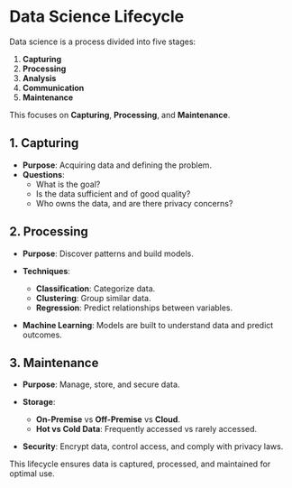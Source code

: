 # Data Science Lifecycle

Data science is a process divided into five stages:
1. **Capturing**
2. **Processing**
3. **Analysis**
4. **Communication**
5. **Maintenance**

This focuses on **Capturing**, **Processing**, and **Maintenance**.

## 1. Capturing
- **Purpose**: Acquiring data and defining the problem.
- **Questions**:
  - What is the goal?
  - Is the data sufficient and of good quality?
  - Who owns the data, and are there privacy concerns?

## 2. Processing
- **Purpose**: Discover patterns and build models.
- **Techniques**:
  - **Classification**: Categorize data.
  - **Clustering**: Group similar data.
  - **Regression**: Predict relationships between variables.
  
- **Machine Learning**: Models are built to understand data and predict outcomes.

## 3. Maintenance
- **Purpose**: Manage, store, and secure data.
- **Storage**:
  - **On-Premise** vs **Off-Premise** vs **Cloud**.
  - **Hot vs Cold Data**: Frequently accessed vs rarely accessed.
  
- **Security**: Encrypt data, control access, and comply with privacy laws.

This lifecycle ensures data is captured, processed, and maintained for optimal use.